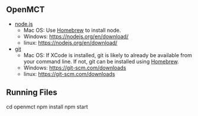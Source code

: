 ## OpenMCT 

* [node.js](https://nodejs.org/en/)
    * Mac OS: Use [Homebrew](https://brew.sh/) to install node.
    * Windows: https://nodejs.org/en/download/
    * linux: https://nodejs.org/en/download/
* [git](https://git-scm.com/)
    * Mac OS: If XCode is installed, git is likely to already be available from your command line. If not, git can be installed using [Homebrew](https://brew.sh/).
    * Windows: https://git-scm.com/downloads
    * linux: https://git-scm.com/downloads

## Running Files

cd openmct
npm install
npm start
